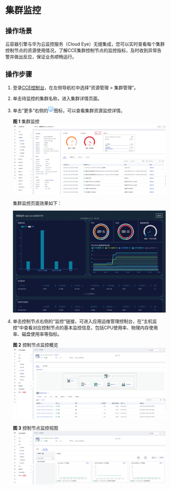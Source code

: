 # 集群监控<a name="cce_01_0040"></a>

## 操作场景<a name="section74121337193119"></a>

云容器引擎与华为云监控服务（Cloud Eye）无缝集成，您可以实时查看每个集群控制节点的资源使用情况，了解CCE集群控制节点的监控指标，及时收到异常告警并做出反应，保证业务顺畅运行。

## 操作步骤<a name="section97291751505"></a>

1.  登录[CCE控制台](https://console.huaweicloud.com/cce2.0/?utm_source=helpcenter)，在左侧导航栏中选择“资源管理 \> 集群管理”。
2.  单击待监控的集群名称，进入集群详情页面。
3.  单击“更多“右侧的![](figures/zh-cn_image_0172245016.png)图标，可以查看集群资源监控详情。

    **图 1**  集群监控<a name="fig433074161415"></a>  
    ![](figures/集群监控.png "集群监控")

    集群监控页面效果如下：

    ![](figures/zh-cn_image_0000001105268446.png)

4.  单击控制节点右侧的“监控“链接，可进入应用运维管理控制台，在“主机监控“中查看对应控制节点的基本监控信息，包括CPU使用率、物理内存使用率、磁盘使用率等指标。

    **图 2**  控制节点监控概览<a name="fig13262105482511"></a>  
    ![](figures/控制节点监控概览.png "控制节点监控概览")

    **图 3**  控制节点监控视图<a name="fig113801488155"></a>  
    ![](figures/控制节点监控视图.png "控制节点监控视图")


